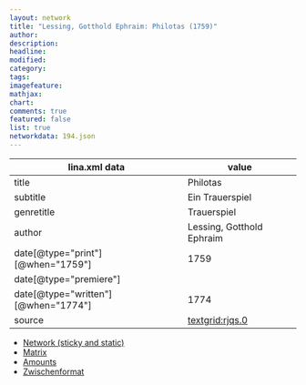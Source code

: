 ```yaml
---
layout: network
title: "Lessing, Gotthold Ephraim: Philotas (1759)"
author:
description:
headline:
modified:
category:
tags:
imagefeature: 
mathjax: 
chart: 
comments: true
featured: false
list: true
networkdata: 194.json
---
```

lina.xml data  | value
------------- | -------------
title|Philotas
subtitle|Ein Trauerspiel
genretitle|Trauerspiel
author|Lessing, Gotthold Ephraim
date[@type="print"][@when="1759"]|1759
date[@type="premiere"]|
date[@type="written"][@when="1774"]|1774
source|[textgrid:rjqs.0](https://textgridlab.org/1.0/tgcrud-public/rest/textgrid:rjqs.0/data)



* [Network (sticky and static)](/linas/network194)
* [Matrix](/linas/matrix194)
* [Amounts](/linas/amount194)
* [Zwischenformat](/linas/lina194 )
